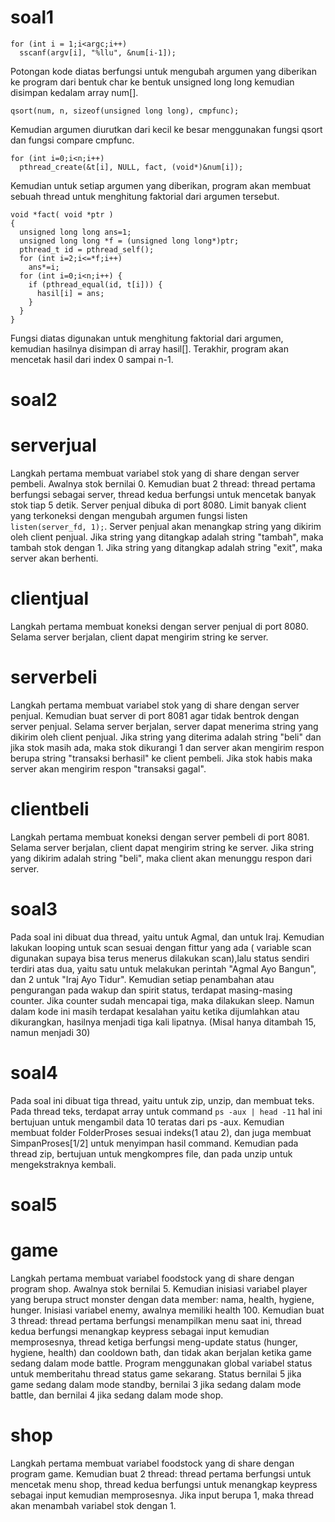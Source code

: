 # soal1

    for (int i = 1;i<argc;i++)
      sscanf(argv[i], "%llu", &num[i-1]);


Potongan kode diatas berfungsi untuk mengubah argumen yang diberikan ke program dari bentuk char ke bentuk unsigned long long kemudian disimpan kedalam array num[].

`qsort(num, n, sizeof(unsigned long long), cmpfunc);`

Kemudian argumen diurutkan dari kecil ke besar menggunakan fungsi qsort dan fungsi compare cmpfunc.

    for (int i=0;i<n;i++) 
      pthread_create(&t[i], NULL, fact, (void*)&num[i]);

Kemudian untuk setiap argumen yang diberikan, program akan membuat sebuah thread untuk menghitung faktorial dari argumen tersebut.

    void *fact( void *ptr )
    {
      unsigned long long ans=1;
      unsigned long long *f = (unsigned long long*)ptr;
      pthread_t id = pthread_self();
      for (int i=2;i<=*f;i++)
        ans*=i;
      for (int i=0;i<n;i++) {
        if (pthread_equal(id, t[i])) {
          hasil[i] = ans;
        }
      }
    }
    
Fungsi diatas digunakan untuk menghitung faktorial dari argumen, kemudian hasilnya disimpan di array hasil[]. Terakhir, program akan mencetak hasil dari index 0 sampai n-1.

# soal2

# serverjual

Langkah pertama membuat variabel stok yang di share dengan server pembeli. Awalnya stok bernilai 0. Kemudian buat 2 thread: thread pertama berfungsi sebagai server, thread kedua berfungsi untuk mencetak banyak stok tiap 5 detik. Server penjual dibuka di port 8080. Limit banyak client yang terkoneksi dengan mengubah argumen fungsi listen `listen(server_fd, 1);`. Server penjual akan menangkap string yang dikirim oleh client penjual. Jika string yang ditangkap adalah string "tambah", maka tambah stok dengan 1. Jika string yang ditangkap adalah string "exit", maka server akan berhenti.

# clientjual

Langkah pertama membuat koneksi dengan server penjual di port 8080. Selama server berjalan, client dapat mengirim string ke server.
 
# serverbeli

Langkah pertama membuat variabel stok yang di share dengan server penjual. Kemudian buat server di port 8081 agar tidak bentrok dengan server penjual. Selama server berjalan, server dapat menerima string yang dikirim oleh client penjual. Jika string yang diterima adalah string "beli" dan jika stok masih ada, maka stok dikurangi 1 dan server akan mengirim respon berupa string "transaksi berhasil" ke client pembeli. Jika stok habis maka server akan mengirim respon "transaksi gagal".

# clientbeli

Langkah pertama membuat koneksi dengan server pembeli di port 8081. Selama server berjalan, client dapat mengirim string ke server. Jika string yang dikirim adalah string "beli", maka client akan menunggu respon dari server.

# soal3

Pada soal ini dibuat dua thread, yaitu untuk Agmal, dan untuk Iraj. Kemudian lakukan looping untuk scan sesuai dengan fittur yang ada ( variable scan digunakan supaya bisa terus menerus dilakukan scan),lalu status sendiri terdiri atas dua, yaitu satu untuk melakukan perintah "Agmal Ayo Bangun", dan 2 untuk "Iraj Ayo Tidur". Kemudian setiap penambahan atau pengurangan pada wakup dan spirit status, terdapat masing-masing counter. Jika counter sudah mencapai tiga, maka dilakukan sleep. Namun dalam kode ini masih terdapat kesalahan yaitu ketika dijumlahkan atau dikurangkan, hasilnya menjadi tiga kali lipatnya. (Misal hanya ditambah 15, namun menjadi 30)

# soal4

Pada soal ini dibuat tiga thread, yaitu untuk zip, unzip, dan membuat teks. Pada thread teks, terdapat array untuk command  `ps -aux | head -11` hal ini bertujuan untuk mengambil data 10 teratas dari ps -aux. Kemudian membuat folder FolderProses sesuai indeks(1 atau 2), dan juga membuat SimpanProses[1/2] untuk menyimpan hasil command. Kemudian pada thread zip, bertujuan untuk mengkompres file, dan pada unzip untuk mengekstraknya kembali. 
# soal5

# game

Langkah pertama membuat variabel foodstock yang di share dengan program shop. Awalnya stok bernilai 5. Kemudian inisiasi variabel player yang berupa struct monster dengan data member: nama, health, hygiene, hunger. Inisiasi variabel enemy, awalnya memiliki health 100. Kemudian buat 3 thread: thread pertama berfungsi menampilkan menu saat ini, thread kedua berfungsi menangkap keypress sebagai input kemudian memprosesnya, thread ketiga berfungsi meng-update status (hunger, hygiene, health) dan cooldown bath, dan tidak akan berjalan ketika game sedang dalam mode battle. Program menggunakan global variabel status untuk memberitahu thread status game sekarang. Status bernilai 5 jika game sedang dalam mode standby, bernilai 3 jika sedang dalam mode battle, dan bernilai 4 jika sedang dalam mode shop.

# shop

Langkah pertama membuat variabel foodstock yang di share dengan program game. Kemudian buat 2 thread: thread pertama berfungsi untuk mencetak menu shop, thread kedua berfungsi untuk menangkap keypress sebagai input kemudian memprosesnya. Jika input berupa 1, maka thread akan menambah variabel stok dengan 1.
